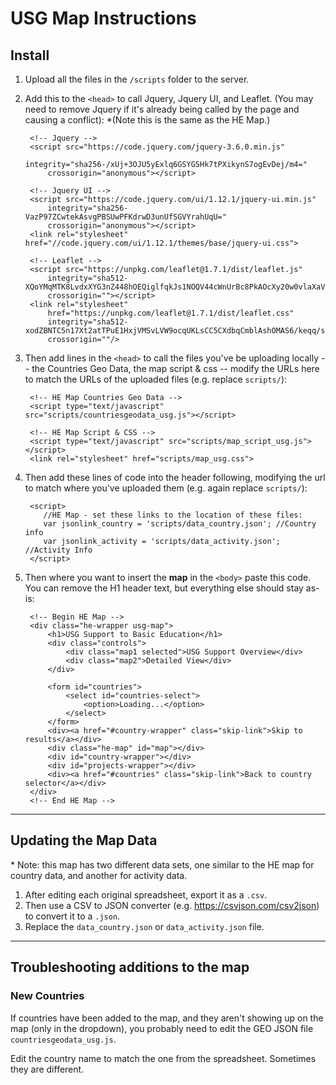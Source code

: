 # USG Map Instructions


## Install

1. Upload all the files in the `/scripts` folder to the server.

3. Add this to the `<head>` to call Jquery, Jquery UI, and Leaflet.
(You may need to remove Jquery if it's already being called by the page and causing a conflict):
\*(Note this is the same as the HE Map.) 

        <!-- Jquery -->
        <script src="https://code.jquery.com/jquery-3.6.0.min.js"
            integrity="sha256-/xUj+3OJU5yExlq6GSYGSHk7tPXikynS7ogEvDej/m4="
            crossorigin="anonymous"></script>

        <!-- Jquery UI -->
        <script src="https://code.jquery.com/ui/1.12.1/jquery-ui.min.js"
            integrity="sha256-VazP97ZCwtekAsvgPBSUwPFKdrwD3unUfSGVYrahUqU="    
            crossorigin="anonymous"></script>
        <link rel="stylesheet" href="//code.jquery.com/ui/1.12.1/themes/base/jquery-ui.css">

        <!-- Leaflet -->
        <script src="https://unpkg.com/leaflet@1.7.1/dist/leaflet.js" 
            integrity="sha512-XQoYMqMTK8LvdxXYG3nZ448hOEQiglfqkJs1NOQV44cWnUrBc8PkAOcXy20w0vlaXaVUearIOBhiXZ5V3ynxwA=="
            crossorigin=""></script>
        <link rel="stylesheet"
            href="https://unpkg.com/leaflet@1.7.1/dist/leaflet.css"
            integrity="sha512-xodZBNTC5n17Xt2atTPuE1HxjVMSvLVW9ocqUKLsCC5CXdbqCmblAshOMAS6/keqq/sMZMZ19scR4PsZChSR7A=="
            crossorigin=""/>

4. Then add lines in the `<head>` to call the files you've be uploading locally -- the Countries Geo Data, the map script & css -- modify the URLs here to match the URLs of the uploaded files (e.g. replace `scripts/`):

        <!-- HE Map Countries Geo Data -->
        <script type="text/javascript" src="scripts/countriesgeodata_usg.js"></script>

        <!-- HE Map Script & CSS -->
        <script type="text/javascript" src="scripts/map_script_usg.js"></script>
        <link rel="stylesheet" href="scripts/map_usg.css">

5. Then add these lines of code into the header following, modifying the url to match where you've uploaded them (e.g. again replace `scripts/`):

        <script>
           //HE Map - set these links to the location of these files:
           var jsonlink_country = 'scripts/data_country.json'; //Country info
           var jsonlink_activity = 'scripts/data_activity.json'; //Activity Info 
        </script>


6. Then where you want to insert the **map** in the `<body>` paste this code.
You can remove the H1 header text, but everything else should stay as-is:

        <!-- Begin HE Map -->
        <div class="he-wrapper usg-map">
            <h1>USG Support to Basic Education</h1>
            <div class="controls">
                <div class="map1 selected">USG Support Overview</div>
                <div class="map2">Detailed View</div>
            </div>

            <form id="countries">
                <select id="countries-select">
                    <option>Loading...</option>
                </select>
            </form>
            <div><a href="#country-wrapper" class="skip-link">Skip to results</a></div>
            <div class="he-map" id="map"></div>
            <div id="country-wrapper"></div>
            <div id="projects-wrapper"></div>
            <div><a href="#countries" class="skip-link">Back to country selector</a></div>
        </div>
        <!-- End HE Map -->

---

## Updating the Map Data

\* Note: this map has two different data sets, one similar to the HE map for country data, and another for activity data.  
1. After editing each original spreadsheet, export it as a `.csv`.
2. Then use a CSV to JSON converter (e.g. https://csvjson.com/csv2json) to convert it to a `.json`.
3. Replace the `data_country.json` or `data_activity.json` file.

---

## Troubleshooting additions to the map
### New Countries
If countries have been added to the map, and they aren't showing up on the map (only in the dropdown), you probably need to edit the GEO JSON file `countriesgeodata_usg.js`.

Edit the country name to match the one from the spreadsheet. Sometimes they are different.
